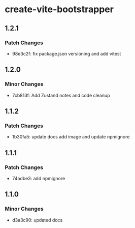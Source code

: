 # create-vite-bootstrapper

## 1.2.1

### Patch Changes

- 98e3c2f: fix package.json versioning and add vitest

## 1.2.0

### Minor Changes

- 7cb813f: Add Zustand notes and code cleanup

## 1.1.2

### Patch Changes

- 1b30fa5: update docs add image and update npmignore

## 1.1.1

### Patch Changes

- 74adbe3: add npmignore

## 1.1.0

### Minor Changes

- d3a3c90: updated docs
